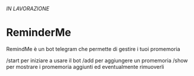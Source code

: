 *IN LAVORAZIONE*
# ReminderMe
RemindMe è un bot telegram che permette di gestire i tuoi promemoria

/start  per iniziare a usare il bot
/add  per aggiungere un promemoria
/show  per mostrare i promemoria aggiunti ed eventualmente rimuoverli
